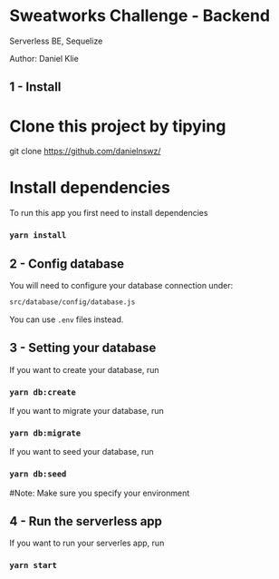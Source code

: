 # Sweatworks Challenge - Backend

Serverless BE, Sequelize

Author: Daniel Klie


## 1 - Install

# Clone this project by tipying

git clone https://github.com/danielnswz/

# Install dependencies

To run this app you first need to install dependencies

### `yarn install`

## 2 - Config database

You will need to configure your database connection under:

```bash
src/database/config/database.js
```

You can use `.env` files instead.

## 3 - Setting your database

If you want to create your database, run

### `yarn db:create`

If you want to migrate your database, run

### `yarn db:migrate`

If you want to seed your database, run

### `yarn db:seed`

#Note: Make sure you specify your environment

## 4 - Run the serverless app

If you want to run your serverles app, run

### `yarn start`


